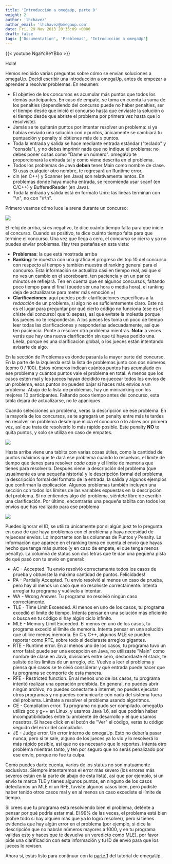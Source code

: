 ```yaml
---
title: 'Introducción a omegaUp, parte 0'
weight: 2
author: 'lhchavez'
author_email: 'lhchavez@omegaup.com'
date: Fri, 29 Nov 2013 20:35:09 +0000
draft: false
tags: ['Documentation', 'Problemas', 'Introducción a omegaUp']
---
```


{{< youtube NgaYc9eYBbo >}}

Hola!

Hemos recibido varias preguntas sobre cómo se envían soluciones a omegaUp. Decidí escribir una introducción a omegaUp, antes de empezar a aprender a resolver problemas. En resumen:

*   El objetivo de los concursos es acumular más puntos que todos los demás participantes. En caso de empate, se toma en cuenta la suma de los penalties (dependiendo del concurso puede no haber penalties, ser el tiempo desde que inició el concurso hasta que enviaste la solución o el tiempo desde que abriste el problema por primera vez hasta que lo resolviste).
*   Jamás se te quitarán puntos por intentar resolver un problema: si ya habías enviado una solución con _x_ puntos, únicamente se cambiará tu puntuación y penalty si obtienes más de _x_ puntos.
*   Toda la entrada y salida se hace mediante entrada estándar ("teclado" y "consola"), y no debes imprimir nada que no indique el problema: no debes poner cosas como "Dame un número". omegaUp te proporcionará la entrada tal y como viene descrita en el problema.
*   Todos los problemas de Java **deben** tener Main como nombre de clase. Si usas cualquier otro nombre, te regresará un Runtime error.
*   cin (en C++) y Scanner (en Java) son relativamente lentos. En problemas donde haya mucha entrada, se recomienda usar scanf (en C/C++) y BufferedReader (en Java).
*   Toda la entrada y salida está en formato Unix: las líneas terminan con "\\n", no con "\\r\\n".

Primero veamos cómo luce la arena durante un concurso:

![](http://i.imgur.com/Px5IgWo.png?7695)

El reloj de arriba, si es negativo, te dice cuánto tiempo falta para que inicie el concurso. Cuando es positivo, te dice cuánto tiempo falta para que termine el concurso. Una vez que llega a cero, el concurso se cierra y ya no puedes enviar problemas. Hay tres pestañas en esta vista:

*   **Problemas**: la que está mostrada arriba
*   **Ranking**: te muestra con una gráfica el progreso del top 10 del concurso con respecto al tiempo y también muestra el ranking general para el concurso. Esta información se actualiza casi en tiempo real, así que si no ves un cambio en el scoreboard, ten paciencia y en un par de minutos se reflejará. Ten en cuenta que en algunos concursos, faltando poco tiempo para el final (puede ser una hora o media hora), el ranking deja de actualizarse para meter más emoción =)
*   **Clarificaciones**: aquí puedes pedir clarificaciones específicas a la _redacción_ de un problema, si algo no es suficientemente claro. Este no es el lugar para preguntar por qué cierto código no funciona (ese es el chiste del concurso! que tú sepas), así que evítate la molestia porque los jueces no te responderán. A los jueces les toma un poco de tiempo leer todas las clarificaciones y responderlas adecuadamente, así que ten paciencia. Ponte a resolver otro problema mientras. **Nota**: a veces verás que hay una nueva clarificación sin que tú hayas pedido una. Léela, porque es una clarificación global, o los jueces están intentando avisarte de algo.

En la sección de Problemas es donde pasarás la mayor parte del concurso. En la parte de la izquierda está la lista de problemas junto con dos números (como 0 / 100). Estos números indican cuántos puntos has acumulado en ese problema y cuántos puntos vale el problema en total. A menos que los casos estén mal y los jueces hayan decidido re-juecear todos los envíos de un problema, esos puntos no pueden bajar si haces más envíos a un problema. Abajo de la lista de problemas, hay un miniranking con los mejores 10 participantes. Faltando poco tiempo antes del concurso, esta tabla dejará de actualizarse, no te apaniques.

Cuando selecciones un problema, verás la descripción de ese problema. En la mayoría de los concursos, se te agregará un penalty entre más te tardes en resolver un problema desde que inicia el concurso o lo abres por primera vez, así que trata de resolverlo lo más rápido posible. Este penalty **NO** te quita puntos, y solo se utiliza en caso de empates.

![](http://i.imgur.com/jbEGHWK.png)

Hasta arriba viene una tablita con varias cosas útiles, como la cantidad de puntos máximos que te dará ese problema cuando lo resuelvas, el límite de tiempo que tienes para resolver _cada caso_ y el límite de memoria que tienes para resolverlo. Después viene la descripción del problema (que usualmente es una pequeña historia) y le descripción formal del problema, la descripción formal del formato de la entrada, la salida y algunos ejemplos que confirman la explicación. Algunos problemas también incluyen una sección con todos los límites de las variables expuestas en la descripción del problema. Si no entiendes algo del problema, siéntete libre de escribir una clarificación. Por último, encontrarás una pequeña tablita con todos los envíos que has realizado para ese problema

![](http://i.imgur.com/vAXlkP7.png)

Puedes ignorar el ID, se utiliza únicamente por si algún juez te lo pregunta en caso de que haya problemas con el problema y haya necesidad de rejuecear envíos. Lo importante son las columnas de Puntos y Penalty. La información que aparece en el ranking toma en cuenta el envío que hayas hecho que tenga más puntos (y en caso de empate, el que tenga menos penalty). La columna de status son dos letras que te dan una pequeña pista de qué pasó con tu envío en general:

*   AC - Accepted. Tu envío resolvió correctamente todos los casos de prueba y obtuviste la máxima cantidad de puntos. Felicidades!
*   PA - Partially Accepted. Tu envío resolvió al menos un caso de prueba, pero hay al menos un caso que no resolviste correctamente. Intenta arreglar tu programa y vuélvelo a intentar.
*   WA - Wrong Answer. Tu programa no resolvió ningún caso correctamente.
*   TLE - Time Limit Exceeded. Al menos en uno de los casos, tu programa excedió el límite de tiempo. Intenta pensar en una solución más eficiente o busca en tu código si hay algún ciclo infinito.
*   MLE - Memory Limit Exceeded. El menos en uno de los casos, tu programa excedió el límite de memoria. Intenta pensar en una solución que utilice menos memoria. En C y C++, algunos MLE se pueden reportar como RTE, sobre todo si declaraste arreglos gigantes.
*   RTE - Runtime error. En al menos uno de los casos, tu programa tuvo un error fatal: puede ser una excepción en Java, no utilizaste "Main" como nombre de clase en Java, divisiones entre cero, desbordaste el stack, te saliste de los límites de un arreglo, etc. Vuelve a leer el problema y piensa qué casos se te olvió considerar y qué entrada puede hacer que tu programa se comporte de esta manera.
*   RFE - Restricted function. En al menos uno de los casos, tu programa intentó realizar una operación prohibida. En general, no puedes abrir ningún archivo, no puedes conectarte a internet, no puedes ejecutar otros programas y no puedes comunicarte con nada del sistema fuera del problema. Limítate a resolver el problema usando algoritmos.
*   CE - Compilation error. Tu programa no pudo ser compilado. omegaUp utiliza gcc y g++ en Linux, y usamos Java 1.6, así que podrían haber incompatibilidades entre tu ambiente de desarrollo y el que usamos nosotros. Si haces click en el botón de "Ver" el código, verás tu código seguido del error del compilador.
*   JE - Judge error. Un error interno de omegaUp. Esto no debería pasar nunca, pero si te sale, alguno de los jueces ya lo vio y lo resolverá lo más rápido posible, así que no es necesario que lo reportes. Intenta otro problema mientras tanto, y ten por seguro que no serás penalizado por ese envío, porque no fue tu culpa.

Como puedes darte cuenta, varios de los status no son mutuamente exclusivos. Siempre intentaremos el error más severo (los errores más severos están en la parte de abajo de esta lista), así que por ejemplo, si un envío te marca TLE y tienes algunos puntos, en ninguno de los casos detectamos un MLE ni un RFE, tuviste algunos casos bien, pero pudiste haber tenido otros casos mal y en al menos un caso excediste el límite de tiempo.

Si crees que tu programa está resolviendo bien el problema, deténte a pensar por qué podría estar mal. El 99% de las veces, el problema está bien (sobre todo si hay alguien más que ya lo logró resolver), pero si tienes evidencia que hay algún error en el problema (por ejemplo, si dice la descripción que no habrán números mayores a 1000, y en tu programa validas esto y haces que te devuelva un veredicto como MLE), por favor pide una clarificación con esta información y tu ID de envío para que los jueces lo revisen.

Ahora sí, estás listo para continuar con la [parte 1](http://blog.omegaup.com/2013/10/introduccion-a-omegaup/ "parte 1") del tutorial de omegaUp.